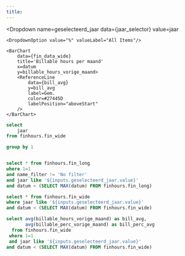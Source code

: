 ```yaml
---
title:  
---
```



<Dropdown
    name=geselecteerd_jaar
    data={jaar_selector}
    value=jaar
>
    <DropdownOption value="%" valueLabel="All Items"/>
</Dropdown>


<BarChart
    data={hours_breakdown}
    title='Uursoorten per maand'
    x=datum
    y=value
    series=name_filter
    yFmt=num0
/>

<Grid cols=2>
    <LineChart
        data={fin_data_wide}
        title='Billable % per maand'
        x=datum
        y=billable_perc_vorige_maand
        yFmt=pct0
        markers=true
        markerShape=emptyCircle>
        <ReferenceLine
            data={bill_avg}
            y=bill_perc_avg
            label=Gem.
            color=#27445D
            labelPosition="aboveStart"
        />
    </LineChart>

    <BarChart
        data={fin_data_wide}
        title='Billable hours per maand'
        x=datum
        y=billable_hours_vorige_maand>
        <ReferenceLine
            data={bill_avg}
            y=bill_avg
            label=Gem.
            color=#27445D
            labelPosition="aboveStart"
        />
    </BarChart>
</Grid>

```sql jaar_selector
select 
    jaar
from finhours.fin_wide

group by 1
```

```sql hours_breakdown

select * from finhours.fin_long
where 1=1 
and name_filter != 'No filter'
and jaar like '${inputs.geselecteerd_jaar.value}'
and datum < (SELECT MAX(datum) FROM finhours.fin_long)

```

```sql fin_data_wide
select * from finhours.fin_wide
where jaar like '${inputs.geselecteerd_jaar.value}'
and datum < (SELECT MAX(datum) FROM finhours.fin_wide)
```

```sql bill_avg
select avg(billable_hours_vorige_maand) as bill_avg,
       avg(billable_perc_vorige_maand) as bill_perc_avg 
  from finhours.fin_wide
 where 1=1
 and jaar like '${inputs.geselecteerd_jaar.value}'
and datum < (SELECT MAX(datum) FROM finhours.fin_wide)
```